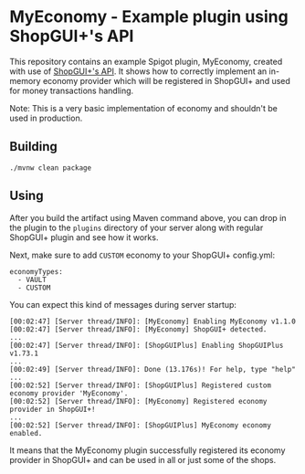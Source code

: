 # MyEconomy - Example plugin using ShopGUI+'s API
This repository contains an example Spigot plugin, MyEconomy, created with use of [ShopGUI+'s API](https://github.com/brcdev-minecraft/shopgui-api).
It shows how to correctly implement an in-memory economy provider which will be registered in ShopGUI+ and used for money transactions handling. 

Note: This is a very basic implementation of economy and shouldn't be used in production.

## Building
```
./mvnw clean package
```

## Using
After you build the artifact using Maven command above, you can drop in the plugin to the `plugins` directory of your server along with regular ShopGUI+ plugin and see how it works.

Next, make sure to add `CUSTOM` economy to your ShopGUI+ config.yml:
```
economyTypes:
  - VAULT
  - CUSTOM
```

You can expect this kind of messages during server startup:
```
[00:02:47] [Server thread/INFO]: [MyEconomy] Enabling MyEconomy v1.1.0
[00:02:47] [Server thread/INFO]: [MyEconomy] ShopGUI+ detected.
...
[00:02:47] [Server thread/INFO]: [ShopGUIPlus] Enabling ShopGUIPlus v1.73.1
...
[00:02:49] [Server thread/INFO]: Done (13.176s)! For help, type "help"
...
[00:02:52] [Server thread/INFO]: [ShopGUIPlus] Registered custom economy provider 'MyEconomy'.
[00:02:52] [Server thread/INFO]: [MyEconomy] Registered economy provider in ShopGUI+!
...
[00:02:52] [Server thread/INFO]: [ShopGUIPlus] MyEconomy economy enabled.
```

It means that the MyEconomy plugin successfully registered its economy provider in ShopGUI+ and can be used in all or
 just some of the shops.
